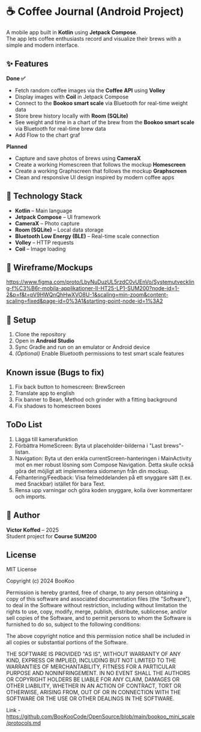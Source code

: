 # ☕ Coffee Journal (Android Project)

A mobile app built in **Kotlin** using **Jetpack Compose**.  
The app lets coffee enthusiasts record and visualize their brews with a simple and modern interface.

## ✨ Features 

**Done ✅**
- Fetch random coffee images via the **Coffee API** using **Volley** 
- Display images with **Coil** in Jetpack Compose 
- Connect to the **Bookoo smart scale** via Bluetooth for real-time weight data
- Store brew history locally with **Room (SQLite)**
- See weight and time in a chart of the brew from the **Bookoo smart scale** via Bluetooth for real-time brew data
- Add Flow to the chart graf

**Planned**
- Capture and save photos of brews using **CameraX**
- Create a working Homescreen that follows the mockup **Homescreen**
- Create a working Graphscreen that follows the mockup **Graphscreen**
- Clean and responsive UI design inspired by modern coffee apps

## 🧩 Technology Stack

- **Kotlin** – Main language
- **Jetpack Compose** – UI framework
- **CameraX** – Photo capture
- **Room (SQLite)** – Local data storage
- **Bluetooth Low Energy (BLE)** – Real-time scale connection
- **Volley** – HTTP requests
- **Coil** – Image loading

## 🚀 Wireframe/Mockups
https://www.figma.com/proto/LbyNuDuzUL5rzdC0vUEnVo/Systemutveckling-f%C3%B6r-mobila-applikationer-II-HT25-LP1-SUM200?node-id=1-2&p=f&t=pV9HWQnQhHwXVO8U-1&scaling=min-zoom&content-scaling=fixed&page-id=0%3A1&starting-point-node-id=1%3A2

## 🚀 Setup

1. Clone the repository
2. Open in **Android Studio**
3. Sync Gradle and run on an emulator or Android device
4. *(Optional)* Enable Bluetooth permissions to test smart scale features

##  Known issue (Bugs to fix)

1. Fix back button to homescreen: BrewScreen
2. Translate app to english
3. Fix  banner to Bean, Method och grinder with a fitting background
4. Fix shadows to homescreen boxes 

##  ToDo List

1. Lägga till kamerafunktion
2. Förbättra HomeScreen:
   Byta ut placeholder-bilderna i "Last brews"-listan.
3. Navigation: Byta ut den enkla currentScreen-hanteringen i MainActivity mot en mer robust lösning som Compose Navigation. 
   Detta skulle också göra det möjligt att implementera sidomenyn från din mockup.
4. Felhantering/Feedback: Visa felmeddelanden på ett snyggare sätt (t.ex. med Snackbar) istället för bara Text.
5. Rensa upp varningar och göra koden snyggare, kolla över kommentarer och imports.

## 👤 Author

**Victor Koffed** – 2025  
Student project for **Course SUM200**

##    License

MIT License

Copyright (c) 2024 BooKoo

Permission is hereby granted, free of charge, to any person obtaining a copy
of this software and associated documentation files (the "Software"), to deal
in the Software without restriction, including without limitation the rights
to use, copy, modify, merge, publish, distribute, sublicense, and/or sell
copies of the Software, and to permit persons to whom the Software is
furnished to do so, subject to the following conditions:

The above copyright notice and this permission notice shall be included in all
copies or substantial portions of the Software.

THE SOFTWARE IS PROVIDED "AS IS", WITHOUT WARRANTY OF ANY KIND, EXPRESS OR
IMPLIED, INCLUDING BUT NOT LIMITED TO THE WARRANTIES OF MERCHANTABILITY,
FITNESS FOR A PARTICULAR PURPOSE AND NONINFRINGEMENT. IN NO EVENT SHALL THE
AUTHORS OR COPYRIGHT HOLDERS BE LIABLE FOR ANY CLAIM, DAMAGES OR OTHER
LIABILITY, WHETHER IN AN ACTION OF CONTRACT, TORT OR OTHERWISE, ARISING FROM,
OUT OF OR IN CONNECTION WITH THE SOFTWARE OR THE USE OR OTHER DEALINGS IN THE
SOFTWARE.

Link - https://github.com/BooKooCode/OpenSource/blob/main/bookoo_mini_scale/protocols.md